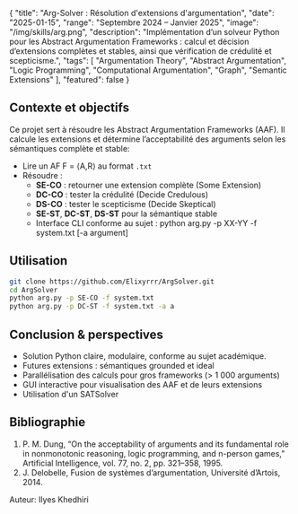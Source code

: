 {
  "title": "Arg-Solver : Résolution d'extensions d'argumentation",
  "date": "2025-01-15",
  "range": "Septembre 2024 – Janvier 2025",
  "image": "/img/skills/arg.png",
  "description": "Implémentation d’un solveur Python pour les Abstract Argumentation Frameworks : calcul et décision d’extensions complètes et stables, ainsi que vérification de crédulité et scepticisme.",
  "tags": [
    "Argumentation Theory",
    "Abstract Argumentation",
    "Logic Programming",
    "Computational Argumentation",
    "Graph",
    "Semantic Extensions"
  ],
  "featured": false
}

## Contexte et objectifs
Ce projet sert à résoudre les Abstract Argumentation Frameworks (AAF). Il calcule les extensions et détermine l’acceptabilité des arguments selon les sémantiques complète et stable:  
- Lire un AF F = ⟨A,R⟩ au format `.txt`  
- Résoudre :  
  - **SE-CO** : retourner une extension complète (Some Extension)  
  - **DC-CO** : tester la crédulité (Decide Credulous)  
  - **DS-CO** : tester le scepticisme (Decide Skeptical)  
  - **SE-ST**, **DC-ST**, **DS-ST** pour la sémantique stable  
  - Interface CLI conforme au sujet : 
    python arg.py -p XX-YY -f system.txt [-a argument]
 

## Utilisation
```bash
git clone https://github.com/Elixyrrr/ArgSolver.git
cd ArgSolver
python arg.py -p SE-CO -f system.txt
python arg.py -p DC-ST -f system.txt -a a
```

## Conclusion & perspectives
- Solution Python claire, modulaire, conforme au sujet académique.  
- Futures extensions :  sémantiques grounded et ideal  
- Parallélisation des calculs pour gros frameworks (> 1 000 arguments)  
- GUI interactive pour visualisation des AAF et de leurs extensions  
- Utilisation d'un SATSolver

## Bibliographie
1. P. M. Dung, “On the acceptability of arguments and its fundamental role in nonmonotonic reasoning, logic programming, and n-person games,” Artificial Intelligence, vol. 77, no. 2, pp. 321–358, 1995.  
2. J. Delobelle, Fusion de systèmes d’argumentation, Université d’Artois, 2014.  

Auteur: Ilyes Khedhiri

